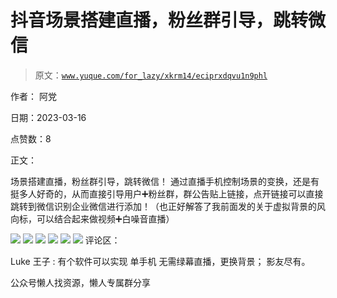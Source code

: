 # 抖音场景搭建直播，粉丝群引导，跳转微信

> 原文：[`www.yuque.com/for_lazy/xkrm14/eciprxdqvu1n9phl`](https://www.yuque.com/for_lazy/xkrm14/eciprxdqvu1n9phl)



作者： 阿党



日期：2023-03-16



点赞数：8



正文：



场景搭建直播，粉丝群引导，跳转微信！ 通过直播手机控制场景的变换，还是有挺多人好奇的，从而直接引导用户➕粉丝群，群公告贴上链接，点开链接可以直接跳转到微信识别企业微信进行添加！（也正好解答了我前面发的关于虚拟背景的风向标，可以结合起来做视频➕白噪音直播）



![](img/f8deff2963bef99ef44e04cf12a0eb1d.png)  <ne-p id="u7bcdb6ae" data-lake-id="u7bcdb6ae">![](img/1e9ba4315bf081e19538be5b88c405fa.png)  <ne-p id="ub23b4609" data-lake-id="ub23b4609">![](img/5f9f433fba3a5237866430a4e541835a.png)  <ne-p id="ua2e5a741" data-lake-id="ua2e5a741">![](img/19702a5f542ed14eef63dadb83a91405.png)  <ne-p id="udbfa2229" data-lake-id="udbfa2229">![](img/1c0a653b20a9a0615761feda433c7af7.png)  <ne-p id="ue37434d2" data-lake-id="ue37434d2">![](img/4752aed884feed0982a4fb6e6eaa7151.png)  <ne-p id="ud5db6d23" data-lake-id="ud5db6d23">评论区：



Luke 王子 : 有个软件可以实现 单手机 无需绿幕直播，更换背景； 影友尽有。



公众号懒人找资源，懒人专属群分享

</ne-p></ne-p></ne-p></ne-p></ne-p></ne-p>